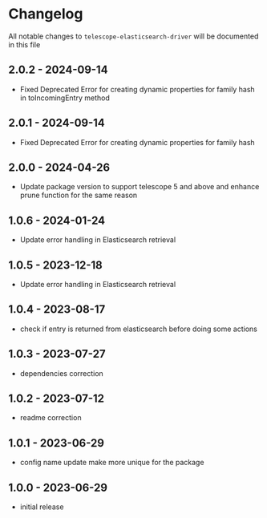 # Changelog

All notable changes to `telescope-elasticsearch-driver` will be documented in this file

## 2.0.2 - 2024-09-14

- Fixed Deprecated Error for creating dynamic properties for family hash in toIncomingEntry method

## 2.0.1 - 2024-09-14

- Fixed Deprecated Error for creating dynamic properties for family hash

## 2.0.0 - 2024-04-26

- Update package version to support telescope 5 and above and enhance prune function for the same reason

## 1.0.6 - 2024-01-24

- Update error handling in Elasticsearch retrieval

## 1.0.5 - 2023-12-18

- Update error handling in Elasticsearch retrieval

## 1.0.4 - 2023-08-17

- check if entry is returned from elasticsearch before doing some actions

## 1.0.3 - 2023-07-27

- dependencies correction

## 1.0.2 - 2023-07-12

- readme correction

## 1.0.1 - 2023-06-29

- config name update make more unique for the package

## 1.0.0 - 2023-06-29

- initial release